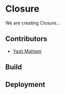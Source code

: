 # Closure

We are creating Closure...

## Contributors

- [Yash Mahtani](https://github.com/gasperjw1)

## Build

## Deployment
